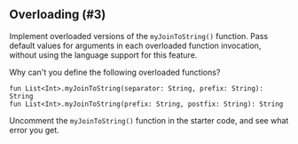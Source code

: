 ## Overloading (#3)

Implement overloaded versions of the `myJoinToString()` function. Pass default
values for arguments in each overloaded function invocation, without using the
language support for this feature.

Why can't you define the following overloaded functions?

```text
fun List<Int>.myJoinToString(separator: String, prefix: String): String
fun List<Int>.myJoinToString(prefix: String, postfix: String): String
```

Uncomment the `myJoinToString()` function in the starter code, and see what
error you get.